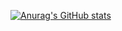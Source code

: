 [![Anurag's GitHub stats](https://github-readme-stats.vercel.app/api?username=AfonsoCalinas)](https://github-readme-stats.vercel.app/api?username=AfonsoCalinas&count_private=true&show_icons=true&theme=great-gatsby)
